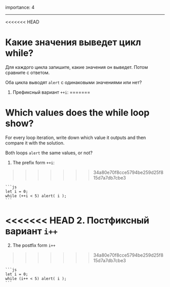 importance: 4

---

<<<<<<< HEAD
# Какие значения выведет цикл while?

Для каждого цикла запишите, какие значения он выведет. Потом сравните с ответом.

Оба цикла выводят `alert` с одинаковыми значениями или нет?

1. Префиксный вариант `++i`:
=======
# Which values does the while loop show?

For every loop iteration, write down which value it outputs and then compare it with the solution.

Both loops `alert` the same values, or not?

1. The prefix form `++i`:
>>>>>>> 34a80e70f8cce5794be259d25f815d7a7db7cbe3

    ```js
    let i = 0;
    while (++i < 5) alert( i );
    ```
<<<<<<< HEAD
2. Постфиксный вариант `i++`
=======
2. The postfix form `i++`
>>>>>>> 34a80e70f8cce5794be259d25f815d7a7db7cbe3

    ```js
    let i = 0;
    while (i++ < 5) alert( i );
    ```

